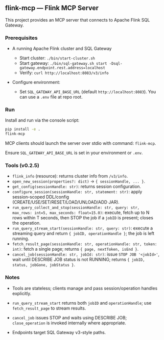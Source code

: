 ## flink-mcp — Flink MCP Server

This project provides an MCP server that connects to Apache Flink SQL Gateway.

### Prerequisites

- A running Apache Flink cluster and SQL Gateway
  - Start cluster: `./bin/start-cluster.sh`
  - Start gateway: `./bin/sql-gateway.sh start -Dsql-gateway.endpoint.rest.address=localhost`
  - Verify: `curl http://localhost:8083/v3/info`

- Configure environment:
  - Set `SQL_GATEWAY_API_BASE_URL` (default `http://localhost:8083`). You can use a `.env` file at repo root.

### Run

Install and run via the console script:

```bash
pip install -e .
flink-mcp
```

MCP clients should launch the server over stdio with command: `flink-mcp`.

Ensure `SQL_GATEWAY_API_BASE_URL` is set in your environment or `.env`.


### Tools (v0.2.5)

- `flink_info` (resource): returns cluster info from `/v3/info`.
- `open_new_session(properties?: dict)` -> `{ sessionHandle, ... }`.
- `get_config(sessionHandle: str)`: returns session configuration.
- `configure_session(sessionHandle: str, statement: str)`: apply session-scoped DDL/config (CREATE/USE/SET/RESET/LOAD/UNLOAD/ADD JAR).
- `run_query_collect_and_stop(sessionHandle: str, query: str, max_rows: int=5, max_seconds: float=15.0)`: execute, fetch up to N rows within T seconds, then STOP the job if a `jobID` is present; closes the operation.
- `run_query_stream_start(sessionHandle: str, query: str)`: execute a streaming query and return `{ jobID, operationHandle }`; the job is left running.
- `fetch_result_page(sessionHandle: str, operationHandle: str, token: int)`: fetch a single page; returns `{ page, nextToken, isEnd }`.
- `cancel_job(sessionHandle: str, jobId: str)`: issue `STOP JOB '<jobId>'`, wait until DESCRIBE JOB status is not RUNNING; returns `{ jobID, status, jobGone, jobStatus }`.

### Notes

- Tools are stateless; clients manage and pass session/operation handles explicitly.
- `run_query_stream_start` returns both `jobID` and `operationHandle`; use `fetch_result_page` to stream results.
- `cancel_job` issues STOP and waits using DESCRIBE JOB; `close_operation` is invoked internally where appropriate.

- Endpoints target SQL Gateway v3-style paths.


